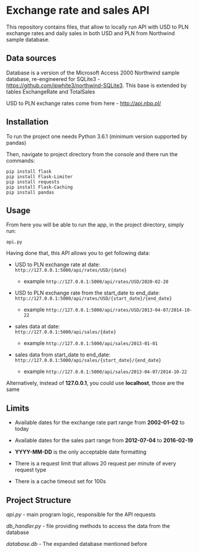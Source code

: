 # Exchange rate and sales API

This repository contains files, that allow to locally run API with USD to PLN exchange rates and daily sales in both USD and PLN from Northwind sample database.

## Data sources

Database is a version of the Microsoft Access 2000 Northwind sample database, re-engineered for SQLite3 - https://github.com/jpwhite3/northwind-SQLite3. This base is extended by tables ExchangeRate and TotalSales

USD to PLN exchange rates come from here - http://api.nbp.pl/

## Installation

To run the project one needs Python 3.6.1 (minimum version supported by pandas)


Then, navigate to project directory from the console and there run the commands: 

```
pip install flask
pip install Flask-Limiter
pip install requests
pip install Flask-Caching
pip install pandas
```

## Usage

From here you will be able to run the app, in the project directory, simply run:

```
api.py
```

Having done that, this API allows you to get following data:

- USD to PLN exchange rate at date:  
``http://127.0.0.1:5000/api/rates/USD/{date}``
  
   - example ``http://127.0.0.1:5000/api/rates/USD/2020-02-20``
   
- USD to PLN exchange rate from the start_date to end_date:             
``http://127.0.0.1:5000/api/rates/USD/{start_date}/{end_date}``
  - example ``http://127.0.0.1:5000/api/rates/USD/2013-04-07/2014-10-22``
  
- sales data at date:  
``http://127.0.0.1:5000/api/sales/{date}``
  - example ``http://127.0.0.1:5000/api/sales/2013-01-01``
  
- sales data from start_date to end_date:         
``http://127.0.0.1:5000/api/sales/{start_date}/{end_date}``
  - example ``http://127.0.0.1:5000/api/sales/2013-04-07/2014-10-22``

Alternatively, instead of **127.0.0.1**, you could use **localhost**, those are the same


## Limits 

- Available dates for the exchange rate part range from **2002-01-02** to today

- Available dates for the sales part range from **2012-07-04** to **2016-02-19**

- **YYYY-MM-DD** is the only acceptable date formatting

- There is a request limit that allows 20 request per minute of every request type

- There is a cache timeout set for 100s


## Project Structure

*api.py* - main program logic, responsible for the API requests

*db_handler.py* - file providing methods to access the data from the database

*database.db* - The expanded database mentioned before

##

